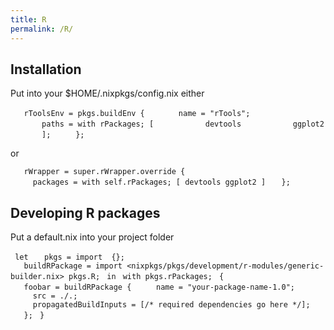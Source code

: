```yaml
---
title: R
permalink: /R/
---
```


Installation
------------

Put into your $HOME/.nixpkgs/config.nix either

`   rToolsEnv = pkgs.buildEnv {`
`       name = "rTools";`
`       paths = with rPackages; [`
`           devtools`
`           ggplot2`
`       ];`
`     };`

or

`   rWrapper = super.rWrapper.override {`
`     packages = with self.rPackages; [ devtools ggplot2 ]`
`   };`

Developing R packages
---------------------

Put a default.nix into your project folder

` let`
`   pkgs = import `<nixpkgs>` {};`
`   buildRPackage = import <nixpkgs/pkgs/development/r-modules/generic-builder.nix> pkgs.R;`
` in`
` with pkgs.rPackages;`
` {`
`   foobar = buildRPackage {`
`     name = "your-package-name-1.0";`
`     src = ./.;`
`     propagatedBuildInputs = [/* required dependencies go here */];`
`   };`
` }`